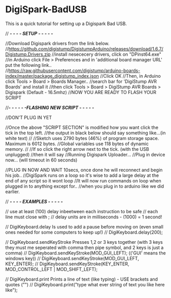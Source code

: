 # DigiSpark-BadUSB
This is a quick tutorial for setting up a Digispark Bad USB.

// ***- - - - SETUP - - - - -***

//Download Digispark drivers from the link below.
//https://github.com/digistump/DigistumpArduino/releases/download/1.6.7/Digistump.Drivers.zip
//install nesececery drivers, click on "DPinst64.exe" 
//in Arduino click File > Preferences and in 'additional board manager URL' put the following link..
//https://raw.githubusercontent.com/digistump/arduino-boards-index/master/package_digistump_index.json
//Click OK
//Then, in Arduino click Tools > Board > Boards Manager..
//search bar for 'DigiStump AVR Boards' and install it
//then click Tools > Board > DigiStump AVR Boards > Digispark (Default - 16.5mhz)
//NOW YOU ARE READY TO FLASH YOUR SCRIPT

//***- - - - - -FLASHING NEW SCRIPT - - - - -***

//DON'T PLUG IN YET

//Once the above "SCRIPT SECTION" is modified how you want click the tick in the top left.
//the output in black below should say something like...(in white text)
//
//Sketch uses 2790 bytes (46%) of program storage space. Maximum is 6012 bytes.
//Global variables use 118 bytes of dynamic memory.
//
//If so click the right arrow next to the tick. (with the USB unplugged)
//then it will say
//Running Digispark Uploader...
//Plug in device now... (will timeout in 60 seconds)

//PLUG IN NOW AND WAIT 10secs, once done he will reconnect and begin his job..
//DigiSpark runs on a loop so it's wise to add a large delay at the end of any script so it wont loop
//It will now run commands on loop when plugged in to anything except for..
//when you plug in to arduino like we did earlier.

// ***- - - - EXAMPLES - - - - -***

//  use at least (100) delay inbeetween each instruction to be safe
//  each line must close with ;
//  delay units are in milliseconds - (1000) = 1 second!


//  DigiKeyboard.delay Is used to add a pause before moving on (even small ones needed for some computers to keep up!)
//  DigiKeyboard.delay(200);

//  DigiKeyboard.sendKeyStroke Presses 1,2 or 3 keys together (with 3 keys they must me seperated with comma then pipe symbol, and 2 keys is just a comma)
//  DigiKeyboard.sendKeyStroke(MOD_GUI_LEFT); (('GUI' means the windows key))
//  DigiKeyboard.sendKeyStroke(MOD_GUI_LEFT, KEY_ENTER);
//  DigiKeyboard.sendKeyStroke(KEY_ENTER, MOD_CONTROL_LEFT | MOD_SHIFT_LEFT);

//  DigiKeyboard.print Prints a line of text (like typing) - USE brackets and quotes ("")
//  DigiKeyboard.print("type what ever string of text you like here like");
